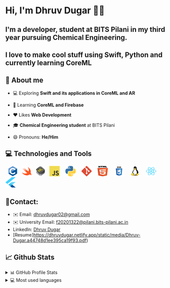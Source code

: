 # Hi, I'm Dhruv Dugar 🙋‍♂️

## I'm a developer, student at BITS Pilani in my third year pursuing Chemical Engineering.
## I love to make cool stuff using Swift, Python and currently learning CoreML 

## 📖 About me

- 💻 Exploring **Swift and its applications in CoreML and AR**

- 🌱 Learning **CoreML and Firebase**

- ❤️ Likes **Web Development**

- 🎓  **Chemical Engineering student** at BITS Pilani

- 😄 Pronouns: **He/Him**

## 💻 Technologies and Tools
<p align="left"> 
	<code> <img height="32" width="32" src="images/c.svg"/></code>
	<code> <img height="32" width="32" src="images/swift.png"/></code>
	<code> <img height="32" width="32" src="images/coreml.png"/></code>
	<code> <img height="32" width="32" src="images/js.svg" /> </code>
	<code> <img height="32" width="32" src="images/python.svg" /> </code>
	<code> <img height="32" width="32" src="images/git.svg" /> </code>
	<code> <img height="32" width="32" src="images/html5.svg" /> </code>
	<code> <img height="32" width="32" src="images/css3.svg" /> </code>
	<code> <img height="32" width="32" src="images/linux.svg" /> </code>
	<code> <img height="32" width="32" src="images/react.svg" /> </code>
	<code> <img height="32" width="32" src="images/flutter.svg" /> </code>
</p> 


## 📱Contact:
- ✉️ Email: [dhruvdugar02@gmail.com](mailto:dhruvdugar02@gmail.com)  
- ✉️ University Email: [f20201322@pilani.bits-pilani.ac.in](mailto:f20201322@pilani.bits-pilani.ac.in)
- LinkedIn: [Dhruv Dugar](https://www.linkedin.com/in/dhruv-dugar-9748b1218/)
- [Resume]https://dhruvdugar.netlify.app/static/media/Dhruv-Dugar.a44748d1ee395ca19f93.pdf)



## 📈 Github Stats


<details>
  <summary>📊 GitHub Profile Stats</summary>

  <br/>
	<img src="https://raw.githubusercontent.com/Dhruv-Dugar/github-stats/master/generated/overview.svg#gh-dark-mode-only">
</details>

<details> 
  <summary>💻 Most used languages</summary>
  <br/>
	<img src="https://raw.githubusercontent.com/Dhruv-Dugar/github-stats/master/generated/languages.svg#gh-dark-mode-only">
  <br/>
</details>
